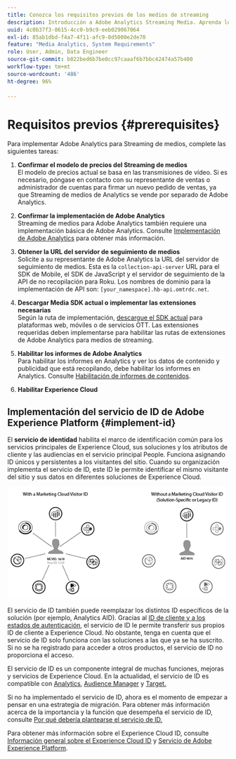 ```yaml
---
title: Conozca los requisitos previos de los medios de streaming
description: Introducción a Adobe Analytics Streaming Media. Aprenda lo que necesita para implementar Adobe Analytics for Streaming Media.
uuid: 4c0b37f3-8615-4cc0-b9c9-eeb029067064
exl-id: 85ab1dbd-f4a7-4f11-afc9-8d5000e2de70
feature: "Media Analytics, System Requirements"
role: User, Admin, Data Engineer
source-git-commit: b022bed6b7be0cc97caaaf6b7bbc42474a57b400
workflow-type: tm+mt
source-wordcount: '486'
ht-degree: 96%

---
```


# Requisitos previos {#prerequisites}

Para implementar Adobe Analytics para Streaming de medios, complete las siguientes tareas:

1. **Confirmar el modelo de precios del Streaming de medios**<br>
El modelo de precios actual se basa en las transmisiones de vídeo. Si es necesario, póngase en contacto con su representante de ventas o administrador de cuentas para firmar un nuevo pedido de ventas, ya que Streaming de medios de Analytics se vende por separado de Adobe Analytics.

1. **Confirmar la implementación de Adobe Analytics**<br>
Streaming de medios para Adobe Analytics también requiere una implementación básica de Adobe Analytics. Consulte [Implementación de Adobe Analytics](https://experienceleague.adobe.com/docs/analytics/implementation/home.html?lang=es) para obtener más información.

1. **Obtener la URL del servidor de seguimiento de medios**<br>
Solicite a su representante de Adobe Analytics la URL del servidor de seguimiento de medios. Esta es la 
`collection-api-server` URL para el SDK de Mobile, el SDK de JavaScript y el servidor de seguimiento de la API de no recopilación para Roku. Los nombres de dominio para la implementación de API son: `[your_namespace].hb-api.omtrdc.net`.

1. **Descargar Media SDK actual o implementar las extensiones necesarias**<br>
Según la ruta de implementación, [descargue el SDK actual](download-sdks.md) para plataformas web, móviles o de servicios OTT. Las extensiones requeridas deben implementarse para habilitar las rutas de extensiones de Adobe Analytics para medios de streaming.

1. **Habilitar los informes de Adobe Analytics**<br>
Para habilitar los informes en Analytics y ver los datos de contenido y publicidad que está recopilando, debe habilitar los informes en Analytics. Consulte [Habilitación de informes de contenidos](/help/reporting/media-reports-enable.md).

1. **Habilitar Experience Cloud**<br>


## Implementación del servicio de ID de Adobe Experience Platform {#implement-id}

El **servicio de identidad** habilita el marco de identificación común para los servicios principales de Experience Cloud, sus soluciones y los atributos de cliente y las audiencias en el servicio principal People. Funciona asignando ID únicos y persistentes a los visitantes del sitio. Cuando su organización implementa el servicio de ID, este ID le permite identificar el mismo visitante del sitio y sus datos en diferentes soluciones de Experience Cloud.

![Gráfico del servicio de ID](assets/mc_id_service_graphic.png)

El servicio de ID también puede reemplazar los distintos ID específicos de la solución (por ejemplo, Analytics AID). Gracias al [ID de cliente y a los estados de autenticación](https://experienceleague.adobe.com/docs/id-service/using/reference/authenticated-state.html?lang=es), el servicio de ID le permite transferir sus propios ID de cliente a Experience Cloud. No obstante, tenga en cuenta que el servicio de ID solo funciona con las soluciones a las que ya se ha suscrito. Si no se ha registrado para acceder a otros productos, el servicio de ID no proporciona el acceso.

El servicio de ID es un componente integral de muchas funciones, mejoras y servicios de Experience Cloud. En la actualidad, el servicio de ID es compatible con [Analytics](https://www.adobe.com/es/marketing-cloud/web-analytics.html), [Audience Manager](https://www.adobe.com/es/marketing-cloud/data-management-platform.html) y [Target.](https://www.adobe.com/es/marketing-cloud/testing-targeting.html)

Si no ha implementado el servicio de ID, ahora es el momento de empezar a pensar en una estrategia de migración. Para obtener más información acerca de la importancia y la función que desempeña el servicio de ID, consulte [Por qué debería plantearse el servicio de ID.](https://theblog.adobe.com/why-new-adobe-marketing-cloud-id-service-should-be-on-your-radar/)

Para obtener más información sobre el Experience Cloud ID, consulte [Información general sobre el Experience Cloud ID](https://experienceleague.adobe.com/docs/id-service/using/intro/overview.html?lang=es) y [Servicio de Adobe Experience Platform](https://experienceleague.adobe.com/docs/id-service/using/home.html?lang=es).
